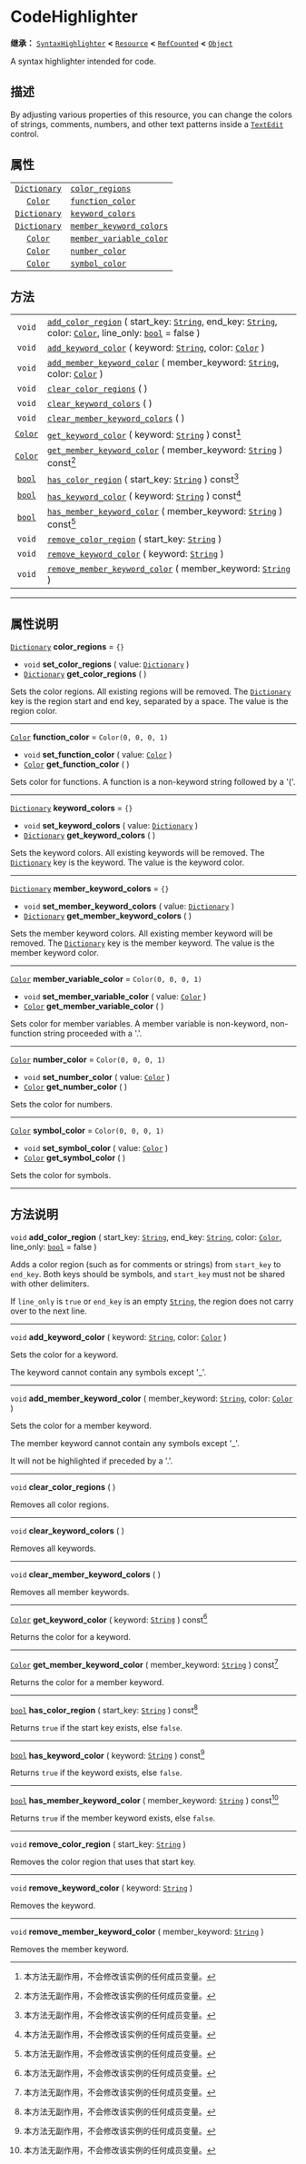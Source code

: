 <!-- ⚠ 请勿编辑本文件 ⚠ -->
<!-- 本文档使用脚本从 WeDot 引擎源码仓库生成。 -->
<!-- 生成脚本：https://github.com/WeDot-Engine/WeDot/tree/4.3/doc/tools/make_md.py； -->
<!-- 原文件：https://github.com/WeDot-Engine/WeDot/tree/4.3/doc/classes/CodeHighlighter.xml。 -->

<div id="_class_codehighlighter"></div>

# CodeHighlighter

**继承：** [`SyntaxHighlighter`](class_syntaxhighlighter.md) **<** [`Resource`](class_resource.md) **<** [`RefCounted`](class_refcounted.md) **<** [`Object`](class_object.md)

A syntax highlighter intended for code.

## 描述

By adjusting various properties of this resource, you can change the colors of strings, comments, numbers, and other text patterns inside a [`TextEdit`](class_textedit.md) control.

## 属性

|||
|:-:|:--|
| [`Dictionary`](class_dictionary.md) | [`color_regions`](#class_codehighlighter_property_color_regions)                 | ``{}``                |
| [`Color`](class_color.md)           | [`function_color`](#class_codehighlighter_property_function_color)               | ``Color(0, 0, 0, 1)`` |
| [`Dictionary`](class_dictionary.md) | [`keyword_colors`](#class_codehighlighter_property_keyword_colors)               | ``{}``                |
| [`Dictionary`](class_dictionary.md) | [`member_keyword_colors`](#class_codehighlighter_property_member_keyword_colors) | ``{}``                |
| [`Color`](class_color.md)           | [`member_variable_color`](#class_codehighlighter_property_member_variable_color) | ``Color(0, 0, 0, 1)`` |
| [`Color`](class_color.md)           | [`number_color`](#class_codehighlighter_property_number_color)                   | ``Color(0, 0, 0, 1)`` |
| [`Color`](class_color.md)           | [`symbol_color`](#class_codehighlighter_property_symbol_color)                   | ``Color(0, 0, 0, 1)`` |

## 方法

|||
|:-:|:--|
| `void`                    | [`add_color_region`](#class_codehighlighter_method_add_color_region) ( start_key: [`String`](class_string.md), end_key: [`String`](class_string.md), color: [`Color`](class_color.md), line_only: [`bool`](class_bool.md) = false ) |
| `void`                    | [`add_keyword_color`](#class_codehighlighter_method_add_keyword_color) ( keyword: [`String`](class_string.md), color: [`Color`](class_color.md) )                                                                                   |
| `void`                    | [`add_member_keyword_color`](#class_codehighlighter_method_add_member_keyword_color) ( member_keyword: [`String`](class_string.md), color: [`Color`](class_color.md) )                                                              |
| `void`                    | [`clear_color_regions`](#class_codehighlighter_method_clear_color_regions) ( )                                                                                                                                                      |
| `void`                    | [`clear_keyword_colors`](#class_codehighlighter_method_clear_keyword_colors) ( )                                                                                                                                                    |
| `void`                    | [`clear_member_keyword_colors`](#class_codehighlighter_method_clear_member_keyword_colors) ( )                                                                                                                                      |
| [`Color`](class_color.md) | [`get_keyword_color`](#class_codehighlighter_method_get_keyword_color) ( keyword: [`String`](class_string.md) ) const[^const]                                                                                                       |
| [`Color`](class_color.md) | [`get_member_keyword_color`](#class_codehighlighter_method_get_member_keyword_color) ( member_keyword: [`String`](class_string.md) ) const[^const]                                                                                  |
| [`bool`](class_bool.md)   | [`has_color_region`](#class_codehighlighter_method_has_color_region) ( start_key: [`String`](class_string.md) ) const[^const]                                                                                                       |
| [`bool`](class_bool.md)   | [`has_keyword_color`](#class_codehighlighter_method_has_keyword_color) ( keyword: [`String`](class_string.md) ) const[^const]                                                                                                       |
| [`bool`](class_bool.md)   | [`has_member_keyword_color`](#class_codehighlighter_method_has_member_keyword_color) ( member_keyword: [`String`](class_string.md) ) const[^const]                                                                                  |
| `void`                    | [`remove_color_region`](#class_codehighlighter_method_remove_color_region) ( start_key: [`String`](class_string.md) )                                                                                                               |
| `void`                    | [`remove_keyword_color`](#class_codehighlighter_method_remove_keyword_color) ( keyword: [`String`](class_string.md) )                                                                                                               |
| `void`                    | [`remove_member_keyword_color`](#class_codehighlighter_method_remove_member_keyword_color) ( member_keyword: [`String`](class_string.md) )                                                                                          |

<!-- rst-class:: classref-section-separator -->

---

## 属性说明

<div id="_class_codehighlighter_property_color_regions"></div>

[`Dictionary`](class_dictionary.md) **color_regions** = ``{}`` <div id="class_codehighlighter_property_color_regions"></div>

- `void` **set_color_regions** ( value: [`Dictionary`](class_dictionary.md) )
- [`Dictionary`](class_dictionary.md) **get_color_regions** ( )

Sets the color regions. All existing regions will be removed. The [`Dictionary`](class_dictionary.md) key is the region start and end key, separated by a space. The value is the region color.

<!-- rst-class:: classref-item-separator -->

---

<div id="_class_codehighlighter_property_function_color"></div>

[`Color`](class_color.md) **function_color** = ``Color(0, 0, 0, 1)`` <div id="class_codehighlighter_property_function_color"></div>

- `void` **set_function_color** ( value: [`Color`](class_color.md) )
- [`Color`](class_color.md) **get_function_color** ( )

Sets color for functions. A function is a non-keyword string followed by a '('.

<!-- rst-class:: classref-item-separator -->

---

<div id="_class_codehighlighter_property_keyword_colors"></div>

[`Dictionary`](class_dictionary.md) **keyword_colors** = ``{}`` <div id="class_codehighlighter_property_keyword_colors"></div>

- `void` **set_keyword_colors** ( value: [`Dictionary`](class_dictionary.md) )
- [`Dictionary`](class_dictionary.md) **get_keyword_colors** ( )

Sets the keyword colors. All existing keywords will be removed. The [`Dictionary`](class_dictionary.md) key is the keyword. The value is the keyword color.

<!-- rst-class:: classref-item-separator -->

---

<div id="_class_codehighlighter_property_member_keyword_colors"></div>

[`Dictionary`](class_dictionary.md) **member_keyword_colors** = ``{}`` <div id="class_codehighlighter_property_member_keyword_colors"></div>

- `void` **set_member_keyword_colors** ( value: [`Dictionary`](class_dictionary.md) )
- [`Dictionary`](class_dictionary.md) **get_member_keyword_colors** ( )

Sets the member keyword colors. All existing member keyword will be removed. The [`Dictionary`](class_dictionary.md) key is the member keyword. The value is the member keyword color.

<!-- rst-class:: classref-item-separator -->

---

<div id="_class_codehighlighter_property_member_variable_color"></div>

[`Color`](class_color.md) **member_variable_color** = ``Color(0, 0, 0, 1)`` <div id="class_codehighlighter_property_member_variable_color"></div>

- `void` **set_member_variable_color** ( value: [`Color`](class_color.md) )
- [`Color`](class_color.md) **get_member_variable_color** ( )

Sets color for member variables. A member variable is non-keyword, non-function string proceeded with a '.'.

<!-- rst-class:: classref-item-separator -->

---

<div id="_class_codehighlighter_property_number_color"></div>

[`Color`](class_color.md) **number_color** = ``Color(0, 0, 0, 1)`` <div id="class_codehighlighter_property_number_color"></div>

- `void` **set_number_color** ( value: [`Color`](class_color.md) )
- [`Color`](class_color.md) **get_number_color** ( )

Sets the color for numbers.

<!-- rst-class:: classref-item-separator -->

---

<div id="_class_codehighlighter_property_symbol_color"></div>

[`Color`](class_color.md) **symbol_color** = ``Color(0, 0, 0, 1)`` <div id="class_codehighlighter_property_symbol_color"></div>

- `void` **set_symbol_color** ( value: [`Color`](class_color.md) )
- [`Color`](class_color.md) **get_symbol_color** ( )

Sets the color for symbols.

<!-- rst-class:: classref-section-separator -->

---

## 方法说明

<div id="_class_codehighlighter_method_add_color_region"></div>

`void` **add_color_region** ( start_key: [`String`](class_string.md), end_key: [`String`](class_string.md), color: [`Color`](class_color.md), line_only: [`bool`](class_bool.md) = false )<div id="class_codehighlighter_method_add_color_region"></div>

Adds a color region (such as for comments or strings) from `start_key` to `end_key`. Both keys should be symbols, and `start_key` must not be shared with other delimiters.

If `line_only` is `true` or `end_key` is an empty [`String`](class_string.md), the region does not carry over to the next line.

<!-- rst-class:: classref-item-separator -->

---

<div id="_class_codehighlighter_method_add_keyword_color"></div>

`void` **add_keyword_color** ( keyword: [`String`](class_string.md), color: [`Color`](class_color.md) )<div id="class_codehighlighter_method_add_keyword_color"></div>

Sets the color for a keyword.

The keyword cannot contain any symbols except '\_'.

<!-- rst-class:: classref-item-separator -->

---

<div id="_class_codehighlighter_method_add_member_keyword_color"></div>

`void` **add_member_keyword_color** ( member_keyword: [`String`](class_string.md), color: [`Color`](class_color.md) )<div id="class_codehighlighter_method_add_member_keyword_color"></div>

Sets the color for a member keyword.

The member keyword cannot contain any symbols except '\_'.

It will not be highlighted if preceded by a '.'.

<!-- rst-class:: classref-item-separator -->

---

<div id="_class_codehighlighter_method_clear_color_regions"></div>

`void` **clear_color_regions** ( )<div id="class_codehighlighter_method_clear_color_regions"></div>

Removes all color regions.

<!-- rst-class:: classref-item-separator -->

---

<div id="_class_codehighlighter_method_clear_keyword_colors"></div>

`void` **clear_keyword_colors** ( )<div id="class_codehighlighter_method_clear_keyword_colors"></div>

Removes all keywords.

<!-- rst-class:: classref-item-separator -->

---

<div id="_class_codehighlighter_method_clear_member_keyword_colors"></div>

`void` **clear_member_keyword_colors** ( )<div id="class_codehighlighter_method_clear_member_keyword_colors"></div>

Removes all member keywords.

<!-- rst-class:: classref-item-separator -->

---

<div id="_class_codehighlighter_method_get_keyword_color"></div>

[`Color`](class_color.md) **get_keyword_color** ( keyword: [`String`](class_string.md) ) const[^const]<div id="class_codehighlighter_method_get_keyword_color"></div>

Returns the color for a keyword.

<!-- rst-class:: classref-item-separator -->

---

<div id="_class_codehighlighter_method_get_member_keyword_color"></div>

[`Color`](class_color.md) **get_member_keyword_color** ( member_keyword: [`String`](class_string.md) ) const[^const]<div id="class_codehighlighter_method_get_member_keyword_color"></div>

Returns the color for a member keyword.

<!-- rst-class:: classref-item-separator -->

---

<div id="_class_codehighlighter_method_has_color_region"></div>

[`bool`](class_bool.md) **has_color_region** ( start_key: [`String`](class_string.md) ) const[^const]<div id="class_codehighlighter_method_has_color_region"></div>

Returns `true` if the start key exists, else `false`.

<!-- rst-class:: classref-item-separator -->

---

<div id="_class_codehighlighter_method_has_keyword_color"></div>

[`bool`](class_bool.md) **has_keyword_color** ( keyword: [`String`](class_string.md) ) const[^const]<div id="class_codehighlighter_method_has_keyword_color"></div>

Returns `true` if the keyword exists, else `false`.

<!-- rst-class:: classref-item-separator -->

---

<div id="_class_codehighlighter_method_has_member_keyword_color"></div>

[`bool`](class_bool.md) **has_member_keyword_color** ( member_keyword: [`String`](class_string.md) ) const[^const]<div id="class_codehighlighter_method_has_member_keyword_color"></div>

Returns `true` if the member keyword exists, else `false`.

<!-- rst-class:: classref-item-separator -->

---

<div id="_class_codehighlighter_method_remove_color_region"></div>

`void` **remove_color_region** ( start_key: [`String`](class_string.md) )<div id="class_codehighlighter_method_remove_color_region"></div>

Removes the color region that uses that start key.

<!-- rst-class:: classref-item-separator -->

---

<div id="_class_codehighlighter_method_remove_keyword_color"></div>

`void` **remove_keyword_color** ( keyword: [`String`](class_string.md) )<div id="class_codehighlighter_method_remove_keyword_color"></div>

Removes the keyword.

<!-- rst-class:: classref-item-separator -->

---

<div id="_class_codehighlighter_method_remove_member_keyword_color"></div>

`void` **remove_member_keyword_color** ( member_keyword: [`String`](class_string.md) )<div id="class_codehighlighter_method_remove_member_keyword_color"></div>

Removes the member keyword.

[^virtual]: 本方法通常需要用户覆盖才能生效。
[^const]: 本方法无副作用，不会修改该实例的任何成员变量。
[^vararg]: 本方法除了能接受在此处描述的参数外，还能够继续接受任意数量的参数。
[^constructor]: 本方法用于构造某个类型。
[^static]: 调用本方法无需实例，可直接使用类名进行调用。
[^operator]: 本方法描述的是使用本类型作为左操作数的有效运算符。
[^bitfield]: 这个值是由下列位标志构成位掩码的整数。
[^void]: 无返回值。
